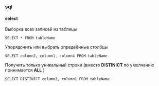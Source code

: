### sql

#### select

Выборка всех записей из таблицы
```
SELECT * FROM tableName
```
Упорядочить или выбрать опредеённые столбцы
```
SELECT column2, column1, column4 FROM tableName
```
Получить только уникальный строки (вместо __DISTINICT__ по умолчанию принимается __ALL__ )
```
SELECT DISTINICT column2, column1 FROM tableName
```